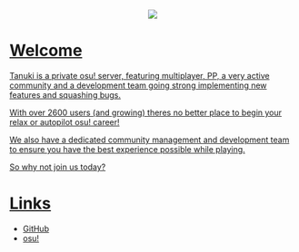 <h1 align="center"><a href="http://osutanuki.com/"><img src="https://enersasa.sirv.com/Text-White.png"></h1>

# Welcome

Tanuki is a private osu! server, featuring multiplayer, PP, a very active community and a development team going strong implementing new features and squashing bugs.

With over 2600 users (and growing) theres no better place to begin your relax or autopilot osu! career!

We also have a dedicated community management and development team to ensure you have the best experience possible while playing. 
 
So why not join us today?

# Links

- [GitHub](https://github.com/osuneko)
- [osu!](https://osutanuki.com)
